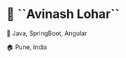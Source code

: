 <h1> <b> 👋 ``Avinash Lohar``</b> </h1>
<p>🌱 Java, SpringBoot, Angular </p>
<p>🏠 Pune, India </p>
<!---
avinash-lohar/avinash-lohar is a ✨ special ✨ repository because its `README.md` (this file) appears on your GitHub profile.
You can click the Preview link to take a look at your changes.
--->
